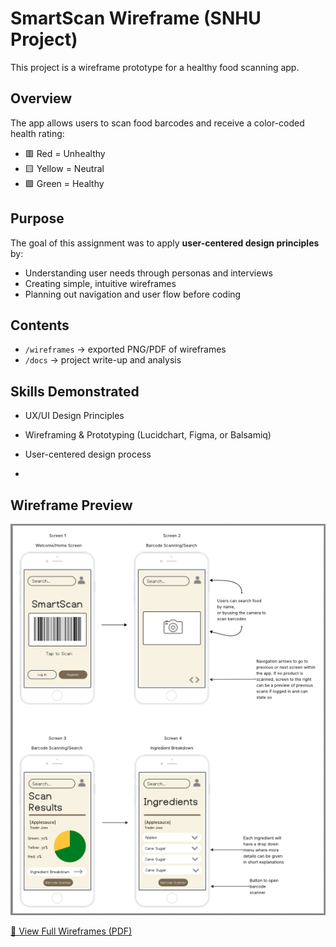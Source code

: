 # SmartScan Wireframe (SNHU Project)
This project is a wireframe prototype for a healthy food scanning app.

## Overview
The app allows users to scan food barcodes and receive a color-coded health rating:
- 🟥 Red = Unhealthy
- 🟨 Yellow = Neutral
- 🟩 Green = Healthy  

## Purpose
The goal of this assignment was to apply **user-centered design principles** by:
- Understanding user needs through personas and interviews
- Creating simple, intuitive wireframes
- Planning out navigation and user flow before coding
  
## Contents
- `/wireframes` → exported PNG/PDF of wireframes  
- `/docs` → project write-up and analysis  

## Skills Demonstrated
- UX/UI Design Principles  
- Wireframing & Prototyping (Lucidchart, Figma, or Balsamiq)  
- User-centered design process

- 
## Wireframe Preview
![SmartScan Wireframe Preview](https://github.com/adjur/SmartScan-Wireframe/blob/main/SmartScan%20Wireframe%20Preview.png)

[📄 View Full Wireframes (PDF)](SmartScan_Wireframes_ADjurdjevic.pdf)
